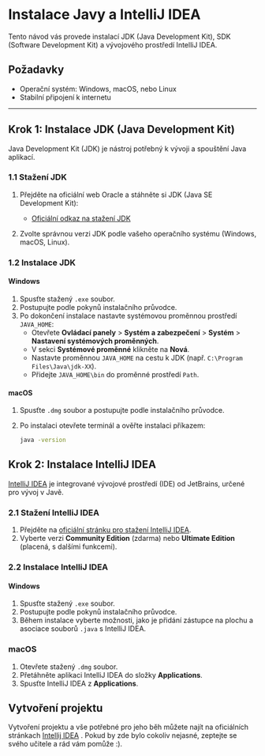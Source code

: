 # Instalace Javy a IntelliJ IDEA

Tento návod vás provede instalací JDK (Java Development Kit), SDK (Software Development Kit) a vývojového prostředí IntelliJ IDEA.

## Požadavky

- Operační systém: Windows, macOS, nebo Linux
- Stabilní připojení k internetu

---

## Krok 1: Instalace JDK (Java Development Kit)

Java Development Kit (JDK) je nástroj potřebný k vývoji a spouštění Java aplikací.

### 1.1 Stažení JDK

1. Přejděte na oficiální web Oracle a stáhněte si JDK (Java SE Development Kit):
   - [Oficiální odkaz na stažení JDK](https://www.oracle.com/java/technologies/downloads/)
   
2. Zvolte správnou verzi JDK podle vašeho operačního systému (Windows, macOS, Linux).

### 1.2 Instalace JDK

#### Windows
1. Spusťte stažený `.exe` soubor.
2. Postupujte podle pokynů instalačního průvodce.
3. Po dokončení instalace nastavte systémovou proměnnou prostředí `JAVA_HOME`:
   - Otevřete **Ovládací panely** > **Systém a zabezpečení** > **Systém** > **Nastavení systémových proměnných**.
   - V sekci **Systémové proměnné** klikněte na **Nová**.
   - Nastavte proměnnou `JAVA_HOME` na cestu k JDK (např. `C:\Program Files\Java\jdk-XX`).
   - Přidejte `JAVA_HOME\bin` do proměnné prostředí `Path`.

#### macOS
1. Spusťte `.dmg` soubor a postupujte podle instalačního průvodce.
2. Po instalaci otevřete terminál a ověřte instalaci příkazem:

   ```bash
   java -version

## Krok 2: Instalace IntelliJ IDEA

[IntelliJ IDEA](https://www.jetbrains.com/idea/) je integrované vývojové prostředí (IDE) od JetBrains, určené pro vývoj v Javě.

### 2.1 Stažení IntelliJ IDEA
1. Přejděte na [oficiální stránku pro stažení IntelliJ IDEA](https://www.jetbrains.com/idea/download/).
2. Vyberte verzi **Community Edition** (zdarma) nebo **Ultimate Edition** (placená, s dalšími funkcemi).

### 2.2 Instalace IntelliJ IDEA

#### Windows
1. Spusťte stažený `.exe` soubor.
2. Postupujte podle pokynů instalačního průvodce.
3. Během instalace vyberte možnosti, jako je přidání zástupce na plochu a asociace souborů `.java` s IntelliJ IDEA.

### macOS
1. Otevřete stažený `.dmg` soubor.
2. Přetáhněte aplikaci IntelliJ IDEA do složky **Applications**.
3. Spusťte IntelliJ IDEA z **Applications**.

## Vytvoření projektu

Vytvoření projektu a vše potřebné pro jeho běh můžete najít na oficiálních stránkach [Intellij IDEA](https://www.jetbrains.com/help/idea/creating-and-running-your-first-java-application.html) . Pokud by zde bylo cokoliv nejasné, zeptejte se svého učitele a rád vám pomůže :). 